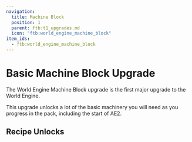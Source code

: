 ```yaml
---
navigation:
  title: Machine Block
  position: 1
  parent: ftb:t1_upgrades.md
  icon: "ftb:world_engine_machine_block"
item_ids:
  - ftb:world_engine_machine_block
---
```

# Basic Machine Block Upgrade

<ItemImage id="ftb:world_engine_machine_block" scale="3" />

The <Color id="green">World Engine Machine Block</Color> upgrade is the first major upgrade to the <Color id="gold">World Engine</Color>.

This upgrade unlocks a lot of the basic machinery you will need as you progress in the pack, including the start of <Color id="gold">AE2</Color>.

## Recipe Unlocks

<ItemGrid>
  <ItemIcon id="pipez:item_pipe" />
  <ItemIcon id="pipez:fluid_pipe" />
  <ItemIcon id="pipez:energy_pipe" />
  <ItemIcon id="pipez:gas_pipe" />
  <ItemIcon id="ae2:flawless_budding_quartz" />
  <ItemIcon id="ae2:crystal_resonance_generator" />
  <ItemIcon id="ae2:energy_acceptor" />
  <ItemIcon id="rftoolsbase:machine_frame" />
  <ItemIcon id="rftoolsbuilder:builder" />
  <ItemIcon id="compactmachines:personal_shrinking_device" />
  <ItemIcon id="mekanism:basic_tier_installer" />
  <ItemIcon id="ironfurnaces:augment_generator" />
</ItemGrid>
